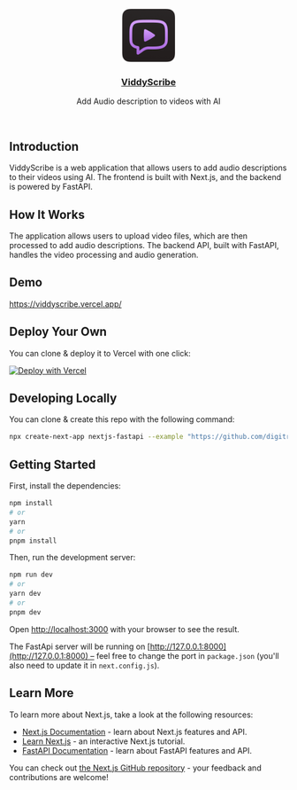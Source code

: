 <p align="center">
  <a href="https://app.viddyscribe.com/">
    <img src="/public/viddy_logo.png" height="96">
    <h3 align="center">ViddyScribe</h3>
  </a>
</p>

<p align="center">Add Audio description to videos with AI</p>

<br/>

## Introduction

ViddyScribe is a web application that allows users to add audio descriptions to their videos using AI. The frontend is built with Next.js, and the backend is powered by FastAPI.

## How It Works

The application allows users to upload video files, which are then processed to add audio descriptions. The backend API, built with FastAPI, handles the video processing and audio generation.

## Demo

https://viddyscribe.vercel.app/

## Deploy Your Own

You can clone & deploy it to Vercel with one click:

[![Deploy with Vercel](https://vercel.com/button)](https://vercel.com/new/clone?repository-url=https%3A%2F%2Fgithub.com%2Fyour-repo%2Fviddyscribe)

## Developing Locally

You can clone & create this repo with the following command:

```bash
npx create-next-app nextjs-fastapi --example "https://github.com/digitros/nextjs-fastapi"
```

## Getting Started

First, install the dependencies:

```bash
npm install
# or
yarn
# or
pnpm install
```

Then, run the development server:

```bash
npm run dev
# or
yarn dev
# or
pnpm dev
```

Open [http://localhost:3000](http://localhost:3000) with your browser to see the result.

The FastApi server will be running on [http://127.0.0.1:8000](http://127.0.0.1:8000) – feel free to change the port in `package.json` (you'll also need to update it in `next.config.js`).

## Learn More

To learn more about Next.js, take a look at the following resources:

- [Next.js Documentation](https://nextjs.org/docs) - learn about Next.js features and API.
- [Learn Next.js](https://nextjs.org/learn) - an interactive Next.js tutorial.
- [FastAPI Documentation](https://fastapi.tiangolo.com/) - learn about FastAPI features and API.

You can check out [the Next.js GitHub repository](https://github.com/vercel/next.js/) - your feedback and contributions are welcome!
